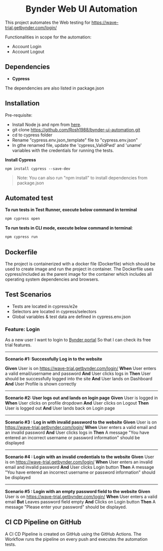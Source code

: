 <h1 align="center">Bynder Web UI Automation</h1>

This project automates the Web testing for https://wave-trial.getbynder.com/login/

Functionalities in scope for the automation:
- Account Login
- Account Logout

## Dependencies

* __Cypress__

The dependencies are also listed in package.json

## Installation
Pre-requisite:
- Install Node js and npm from [here](https://nodejs.org/en/download/ "here").
- git clone https://github.com/Rosh1988/bynder-ui-automation.git
- cd to cypress folder
- Rename "cypress.env.json_template" file to "cypress.env.json"
- In gthe renamed file, update the 'cypress_ValidPwd' and 'uname' variables with the credentials for running the tests.

__Install Cypress__
```shell
npm install cypress --save-dev
```
> Note: You can also run "npm install" to install dependencies from package.json

## Automated test

__To run tests in Test Runner, execute below command in terminal__

```sh
npm cypress open
```

__To run tests in CLI mode, execute below command in terminal__:
```sh
npm cypress run
```

## Dockerfile

The project is containerized with a docker file (Dockerfile) which should be used to create image and run the project in container. The Dockerfile uses cypress/included as the parent image for the container which includes all operating system dependencies and browsers.

## Test Scenarios

- Tests are located in cypress/e2e
- Selectors are located in cypress/selectors
- Global variables & test data are defined in cypress.env.json


### Feature: Login

As a new user I want to login to [Bynder portal](https://wave-trial.getbynder.com/ "Bynder portal") So that I can check its free trial features.

------------

__Scenario #1: Successfully Log in to the website__

**Given** User is on https://wave-trial.getbynder.com/login/ **When** User enters a valid email/username and password
**And** User clicks logs in
**Then** User should be successfully logged into the site
**And** User lands on Dashboard **And** User Profile is shown correctly

------------

__Scenario #2: User logs out and lands on login page__
**Given** User is logged in
**When** User clicks on profile dropdown
**And** User clicks on Logout
**Then** User is logged out
**And** User lands back on Login page

------------

__Scenario #3 : Log in with invalid password to the website__
**Given** User is on https://wave-trial.getbynder.com/login/ **When** User enters a valid email <email> and an invalid password <password>
**And** User clicks logs in
**Then** A message "You have entered an incorrect username or password information" should be displayed

------------

__Scenario #4 : Login with an invalid credentials to the website__
**Given** User is on https://wave-trial.getbynder.com/login/ **When** User enters an invalid email <email> and invalid password <password>
**And** User clicks Login button
**Then** A message "You have entered an incorrect username or password information" should be displayed

------------

__Scenario #5 : Login with an empty password field to the website__
**Given** User is on https://wave-trial.getbynder.com/login/ **When** User enters a valid email <email>
**But** Leaves password field empty
**And** Clicks on Login button
**Then** A message "Please enter your password" should be displayed.

## CI CD Pipeline on GitHub
A CI CD Pipeline is created on GitHub using the GitHub Actions. The Workflow runs the pipeline on every push and executes the automation tests.
